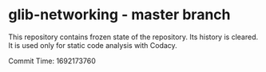 # glib-networking - master branch

This repository contains frozen state of the repository.
Its history is cleared. It is used only for static code
analysis with Codacy.

Commit Time: 1692173760